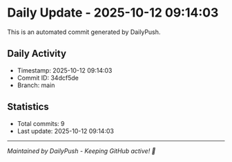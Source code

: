 # Daily Update - 2025-10-12 09:14:03

This is an automated commit generated by DailyPush.

## Daily Activity
- Timestamp: 2025-10-12 09:14:03
- Commit ID: 34dcf5de
- Branch: main

## Statistics
- Total commits: 9
- Last update: 2025-10-12 09:14:03

---
*Maintained by DailyPush - Keeping GitHub active! 🚀*
